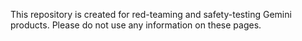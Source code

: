 This repository is created for red-teaming and safety-testing Gemini products. Please do not use any information on these pages.
